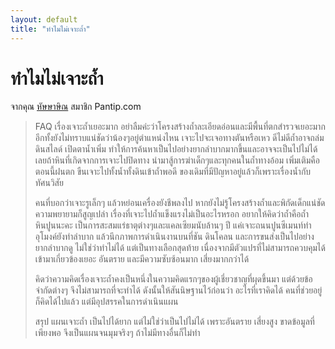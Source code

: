```yaml
---
layout: default
title: "ทำไมไม่เจาะถ้ำ"
---
```

# ทำไมไม่เจาะถ้ำ

จากคุณ [หัษษาษิณ](https://pantip.com/topic/37803852/comment2211) สมาชิก Pantip.com

> FAQ เรื่องเจาะถ้ำเยอะมาก อย่าลืมค่ะว่าโครงสร้างถ้ำละเอียดอ่อนและมีพื้นที่ตกสำรวจเยอะมาก อีกทั้งยังไม่ทราบแน่ชัดว่าน้องๆอยู่ตำแหน่งไหน เจาะไปจะเจอทางตันหรือเหว ดีไม่ดีถ้ำอาจถล่ม ดินสไลด์ เปิดตาน้ำเพิ่ม ทำให้การค้นหาเป็นไปอย่างยากลำบากมากขึ้นและอาจจะเป็นไปไม่ได้เลยถ้าหินที่เกิดจากการเจาะไปปิดทาง นำมาสู้การฆ่าเด็กๆและทุกคนในถ้ำทางอ้อม เพิ่มเติมคือตอนนี้ฝนตก ขืนเจาะไปทั้งน้ำทั้งดินเข้าถ้ำพอดี ของเดิมที่มีปัญหาอยู่แล้วก็เพราะเรื่องน้ำกับทัศนวิสัย
>
> คนที่บอกว่าเจาะรูเล็กๆ แล้วหย่อนเครื่องยังชีพลงไป หากยังไม่รู้โครงสร้างถ้ำและพิกัดเด็กแน่ชัด ความพยายามก็สูญเปล่า เรื่องที่เจาะไปถ้ำแข็งแรงไม่เป็นอะไรหรอก อยากให้คิดว่าถ้ำคือถ้ำหินปูนนะคะ เป็นการสะสมแร่ธาตุต่างๆและแคลเซียมนับล้านๆ ปี แค่เจาะถนนปูนซีเมนท์ทำอุโมงค์ยังทำลำบาก แล้วนึกภาพการดำเนินงานบนที่ชัน ดินโคลน และการขนส่งเป็นไปอย่างยากลำบากดู ไม่ใช่ว่าทำไม่ได้ แต่เป็นทางเลือกสุดท้าย เนื่องจากมีตัวแปรที่ไม่สามารถควบคุมได้เข้ามาเกี่ยวข้องเยอะ อันตราย และมีความซับซ้อนมาก เสี่ยงมากกว่าได้
>
> คิดว่าความคิดเรื่องเจาะถ้ำคงเป็นหนึ่งในความคิดแรกๆของผู้เชี่ยวชาญที่ผุดขึ้นมา แต่ด้วยข้อจำกัดต่างๆ จึงไม่สามารถที่จะทำได้ ดังนั้นให้สันนิษฐานไว้ก่อนว่า อะไรที่เราคิดได้ คนที่ช่วยอยู่ก็คิดได้ไปแล้ว แต่มีอุปสรรคในการดำเนินแผน
>
> สรุป แผนเจาะถ้ำ เป็นไปได้ยาก แต่ไม่ใช่ว่าเป็นไปไม่ได้ เพราะอันตราย เสี่ยงสูง ขาดข้อมูลที่เพียงพอ จึงเป็นแผนจนมุมจริงๆ ถ้าไม่มีทางอื่นก็ไม่ทำ
